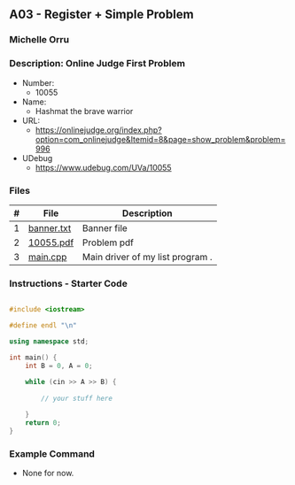 ## A03 - Register + Simple Problem
### Michelle Orru
### Description: Online Judge First Problem

- Number:
  - 10055 
- Name:
  - Hashmat the brave warrior
- URL:
  - https://onlinejudge.org/index.php?option=com_onlinejudge&Itemid=8&page=show_problem&problem=996
- UDebug
  - https://www.udebug.com/UVa/10055

### Files

|   #   | File     | Description                      |
| :---: | -------- | -------------------------------- |
|   1   | [banner.txt](https://github.com/michelle083/4883_ProgTech_Michelle/blob/main/Assignments/P10055/banner.txt) | Banner file  |
|   2   | [10055.pdf](https://github.com/michelle083/4883_ProgTech_Michelle/blob/main/Assignments/P10055/Problem%2010055.pdf) |  Problem pdf  |
|   3   | [main.cpp]() | Main driver of my list program . |


### Instructions - Starter Code

```cpp

#include <iostream>

#define endl "\n"

using namespace std;

int main() {
    int B = 0, A = 0;
    
    while (cin >> A >> B) {
        
        // your stuff here

    }
    return 0;
}
```


### Example Command

- None for now. 
